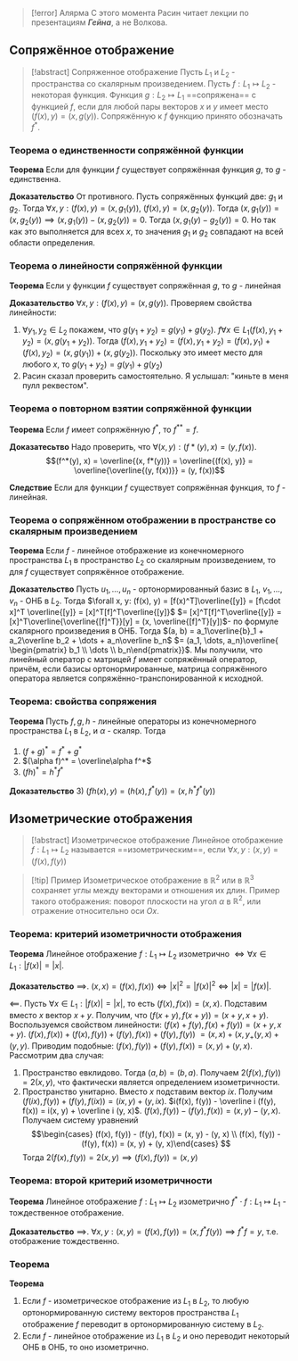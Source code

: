 
> [!error] Алярма
> С этого момента Расин читает лекции по презентациям ___Гейна___, а не Волкова.

## Сопряжённое отображение

> [!abstract] Сопряженное отображение
> Пусть $L_1$ и $L_2$ - пространства со скалярным произведением. Пусть $f: L_1 \mapsto L_2$ - некоторая функция. Функция $g: L_2 \mapsto L_1$ ==сопряжена== с функцией $f$, если для любой пары векторов $x$ и $y$ имеет место $(f(x), y) = (x, g(y))$. Сопряжённую к $f$ функцию принято обозначать $f^*$.

### Теорема о единственности сопряжённой функции
**Теорема**
Если для функции $f$ существует сопряжённая функция $g$, то $g$ - единственна.

**Доказательство**
От противного. Пусть сопряжённых функций две: $g_1$ и $g_2$. Тогда $\forall x,y: (f(x), y) = (x, g_1(y)),\ (f(x), y) = (x, g_2(y))$. Тогда $(x, g_1(y)) = (x, g_2(y)) \implies (x, g_1(y)) - (x, g_2(y)) = 0$. Тогда $(x, g_1(y) - g_2(y)) = 0$. Но так как это выполняется для всех $x$, то значения $g_1$ и $g_2$ совпадают на всей области определения.


### Теорема о линейности сопряжённой функции
**Теорема**
Если у функции $f$ существует сопряжённая $g$, то $g$ - линейная

**Доказательство**
$\forall x, y: (f(x), y) = (x, g(y))$. Проверяем свойства линейности:
1) $\forall y_1, y_2 \in L_2$ покажем, что $g(y_1 + y_2) = g(y_1) + g(y_2)$. $f\forall x \in L_1 (f(x), y_1 + y_2) = (x, g(y_1 + y_2))$. Тогда $(f(x), y_1 + y_2) = (f(x), y_1 + y_2) = (f(x), y_1) + (f(x), y_2) = (x,g(y_1)) + (x, g(y_2))$. Поскольку это имеет место для любого $x$, то $g(y_1 + y_2) = g(y_1) + g(y_2)$
2) Расин сказал проверить самостоятельно. Я услышал: "киньте в меня пулл реквестом".

### Теорема о повторном взятии сопряжённой функции
**Теорема**
Если $f$ имеет сопряжённую $f^*$, то $f^{**} = f$.

**Доказатесьтво**
Надо проверить, что $\forall (x, y): (f*(y), x) = (y, f(x))$.
$$(f^*(y), x) = \overline{(x, f*(y))} = \overline{(f(x), y)} = \overline{\overline{(y, f(x))}} = (y, f(x))$$

**Следствие**
Если для функции $f$ существует сопряжённая функция, то $f$ - линейная.

### Теорема о сопряжённом отображении в пространстве со скалярным произведением
**Теорема**
Если $f$ - линейное отображение из конечномерного пространства $L_1$ в пространство $L_2$ со скалярным произведением, то для $f$ существует сопряжённое отображение.

**Доказательство**
Пусть $u_1, \dots, u_n$ - ортонормированный базис в $L_1$, $v_1, \dots, v_n$ - ОНБ в $L_2$. Тогда $\forall x, y: (f(x), y) = [f(x)^T]\overline{[y]} = [f\cdot x]^T \overline{[y]} = [x]^T[f]^T\overline{[y]}$ $= [x]^T[f]^T\overline{[y]} = [x]^T\overline{\overline{[f]^T}}[y] = (x, \overline{[f]^T}[y])$- по формуле скалярного произведения в ОНБ. Тогда $(a, b) = a_1\overline{b}_1 + a_2\overline b_2 + \dots + a_n\overline b_n$ $= (a_1, \dots, a_n)\overline{ \begin{pmatrix} b_1 \\ \dots \\ b_n\end{pmatrix}}$. Мы получили, что линейный оператор с матрицей $f$ имеет сопряжённый оператор, причём, если базисы ортонормированные, матрица сопряжённого оператора является сопряжённо-транспонированной к исходной.

### Теорема: свойства сопряжения
**Теорема**
Пусть $f ,g , h$ - линейные операторы из конечномерного пространства $L_1$ в $L_2$, и $\alpha$ - скаляр. Тогда 
1) $(f + g)^* = f^* + g^*$
2) $(\alpha f)^* = \overline\alpha f^*$
3) $(fh)^* = h^* f^*$

**Доказательство**
3) $(fh(x), y) = (h(x), f^*(y)) = (x, h^* f^*(y))$

## Изометрические отображения

> [!abstract] Изометрическое отображение
> Линейное отображение $f: L_1 \mapsto L_2$ называется ==изометрическим==, если $\forall x, y: (x, y) = (f(x),  f(y))$

> [!tip] Пример
> Изометрическое отображение в $\mathbb R^2$ или в $\mathbb R^3$ сохраняет углы между векторами и отношения их длин. Пример такого отображения: поворот плоскости на угол $\alpha$ в $\mathbb R^2$, или отражение относительно оси $Ox$.

### Теорема: критерий изометричности отображения
**Теорема**
Линейное отображение $f: L_1\mapsto L_2$ изометрично $\iff \forall x \in L_1: |f(x)| = |x|$.

**Доказательство**
$\implies$. $(x, x) = (f(x), f(x)) \iff |x|^2  =|f(x)|^2 \iff |x| = |f(x)|$.

$\impliedby$. Пусть $\forall x \in L_1: |f(x)| = |x|$, то есть $(f(x), f(x)) = (x, x)$. Подставим вместо $x$ вектор $x + y$. Получим, что $(f(x + y), f(x + y)) = (x + y, x+ y)$. Воспользуемся свойством линейности: $(f(x) + f(y), f(x) + f(y)) = (x + y, x + y)$. $(f(x), f(x)) + (f(x), f(y)) + (f(y), f(x)) + (f(y), f(y))$ $= (x, x) + (x, y_ + (y, x) + (y, y)$. Приводим подобные: $(f(x), f(y)) + (f(y), f(x)) = (x , y) + (y, x)$. Рассмотрим два случая:
1) Пространство евклидово. Тогда $(a, b) = (b, a)$. Получаем $2(f(x), f(y)) = 2(x, y)$, что фактически является определением изометричности.
2) Пространство унитарно. Вместо $x$ подставим вектор $ix$. Получим $(f(ix), f(y)) + (f(y), f(ix)) = (ix, y) + (y, ix)$. $i(f(x), f(y)) - \overline i (f(y), f(x)) = i(x, y) + \overline i (y, x)$. $(f(x), f(y)) - (f(y), f(x)) = (x, y) - (y, x)$. Получаем систему уравнений $$\begin{cases} (f(x), f(y)) - (f(y), f(x)) = (x, y) - (y, x) \\ (f(x), f(y)) - (f(y), f(x)) = (x, y) + (y, x)\end{cases}
$$
Тогда $2(f(x), f(y)) = 2(x, y) \implies (f(x), f(y)) = (x, y)$

### Теорема: второй критерий изометричности
**Теорема**
Линейное отображение $f: L_1\mapsto L_2$ изометрично $f^* \cdot f : L_1\mapsto L_1$ - тождественное отображение.

**Доказательство**
$\implies$. $\forall x, y: (x, y) = (f(x), f(y)) = (x, f^* f(y)) \implies f^* f = y$, т.е. отображение тождественно.

### Теорема
**Теорема**
1) Если $f$ - изометрическое отображение из $L_1$ в $L_2$, то любую ортонормированную систему векторов пространства $L_1$ отображение $f$ переводит в ортонормированную систему в $L_2$.
2) Если $f$ - линейное отображение из $L_1$ в $L_2$ и оно переводит некоторый ОНБ в ОНБ, то оно изометрично.
